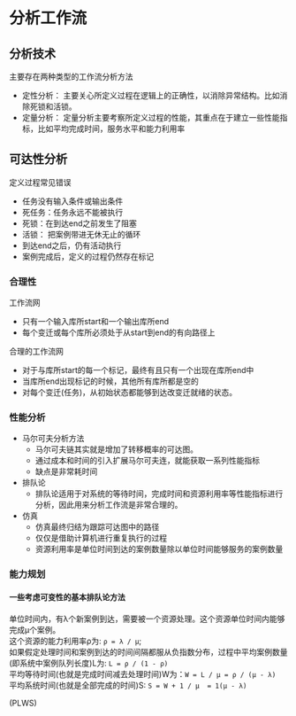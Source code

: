# 分析工作流

## 分析技术
主要存在两种类型的工作流分析方法
- 定性分析：
主要关心所定义过程在逻辑上的正确性，以消除异常结构。比如消除死锁和活锁。
- 定量分析：
定量分析主要考察所定义过程的性能，其重点在于建立一些性能指标，比如平均完成时间，服务水平和能力利用率

## 可达性分析
定义过程常见错误
- 任务没有输入条件或输出条件
- 死任务：任务永远不能被执行
- 死锁：在到达end之前发生了阻塞
- 活锁： 把案例带进无休无止的循环
- 到达end之后，仍有活动执行
- 案例完成后，定义的过程仍然存在标记

### 合理性
工作流网
- 只有一个输入库所start和一个输出库所end
- 每个变迁或每个库所必须处于从start到end的有向路径上

合理的工作流网
- 对于与库所start的每一个标记，最终有且只有一个出现在库所end中
- 当库所end出现标记的时候，其他所有库所都是空的
- 对每个变迁(任务)，从初始状态都能够到达改变迁就绪的状态。

### 性能分析
- 马尔可夫分析方法
    + 马尔可夫链其实就是增加了转移概率的可达图。
    + 通过成本和时间的引入扩展马尔可夫连，就能获取一系列性能指标
    + 缺点是非常耗时间
- 排队论
    + 排队论适用于对系统的等待时间，完成时间和资源利用率等性能指标进行分析，因此用来分析工作流是非常合理的。
- 仿真
    + 仿真最终归结为跟踪可达图中的路径
    + 仅仅是借助计算机进行重复执行的过程
    + 资源利用率是单位时间到达的案例数量除以单位时间能够服务的案例数量

### 能力规划
#### 一些考虑可变性的基本排队论方法
单位时间内，有λ个新案例到达，需要被一个资源处理。这个资源单位时间内能够完成μ个案例。  
这个资源的能力利用率ρ为: `ρ = λ / μ`;  
如果假定处理时间和案例到达的时间间隔都服从负指数分布，过程中平均案例数量(即系统中案例队列长度)L为: `L = ρ / (1 - ρ)`  
平均等待时间(也就是完成时间减去处理时间)W为：`W = L / μ = ρ / (μ - λ)`  
平均系统时间(也就是全部完成的时间)S: `S = W + 1 / μ  = 1(μ - λ)`

(PLWS)
